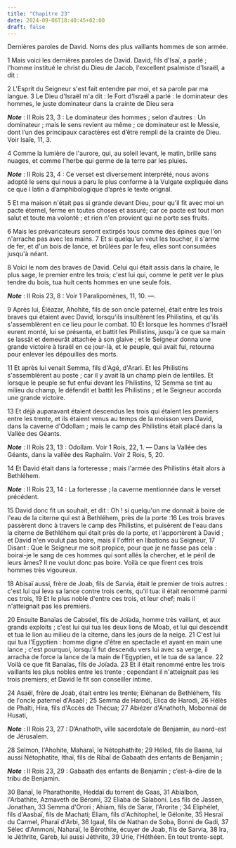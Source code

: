 ```yaml
---
title: "Chapitre 23"
date: 2024-09-06T18:40:45+02:00
draft: false
---
```



Dernières paroles de David.
Noms des plus vaillants hommes de son armée.


1 Mais voici les dernières paroles de David. David, fils d'Isaï, a parlé ; l'homme institué le christ du Dieu de Jacob, l'excellent psalmiste d'Israël, a dit :


2 L'Esprit du Seigneur s'est fait entendre par moi, et sa parole par ma langue. 3 Le Dieu d'Israël m'a dit : le Fort d'Israël a parlé : le dominateur des hommes, le juste dominateur dans la crainte de Dieu sera

***Note*** :  II Rois 23, 3 : Le dominateur des hommes ; selon d’autres : Un dominateur ; mais le sens revient au même ; ce dominateur est le Messie, dont l’un des principaux caractères est d’être rempli de la crainte de Dieu. Voir Isaïe, 11, 3.

4 Comme la lumière de l'aurore, qui, au soleil levant, le matin, brille sans nuages, et comme l'herbe qui germe de la terre par les pluies.

***Note*** :  II Rois 23, 4 : Ce verset est diversement interprété, nous avons adopté le sens qui nous a paru le plus conforme à la Vulgate expliquée dans ce que l latin a d’amphibologique d’après le texte orignal.


5 Et ma maison n'était pas si grande devant Dieu, pour qu'il fit avec moi un pacte éternel, ferme en toutes choses et assuré; car ce pacte est tout mon salut et toute ma volonté ; et rien n'en provient qui ne porte ses fruits.


6 Mais les prévaricateurs seront extirpés tous comme des épines que l'on n'arrache pas avec les mains. 7 Et si quelqu'un veut les toucher, il s'arme de fer, et d'un bois de lance, et brûlées par le feu, elles sont consumées jusqu'à néant.


8 Voici le nom des braves de David. Celui qui était assis dans la chaire, le plus sage, le premier entre les trois; c'est lui qui, comme le petit ver le plus tendre du bois, tua huit cents hommes en une seule fois.

***Note*** :  II Rois 23, 8 : Voir 1 Paralipomènes, 11, 10. ―.


9 Après lui, Éléazar, Ahohite, fils de son oncle paternel, était entre les trois braves qui étaient avec David, lorsqu'ils insultèrent les Philistins, et qu'ils s'assemblèrent en ce lieu pour le combat. 10 Et lorsque les hommes d'Israël eurent monté, lui se présenta, et battit les Philistins, jusqu'à ce que sa main se lassât et demeurât attachée à son glaive ; et le Seigneur donna une grande victoire à Israël en ce jour-là, et le peuple, qui avait fui, retourna pour enlever les dépouilles des morts.


11 Et après lui venait Semma, fils d'Agé, d'Arari. Et les Philistins s'assemblèrent au poste ; car il y avait là un champ plein de lentilles. Et lorsque le peuple se fut enfui devant les Philistins, 12 Semma se tint au milieu du champ, le défendit et battit les Philistins ; et le Seigneur accorda une grande victoire.


13 Et déjà auparavant étaient descendus les trois qui étaient les premiers entre les trente, et ils étaient venus au temps de la moisson vers David, dans la caverne d'Odollam ; mais le camp des Philistins était placé dans la Vallée des Géants.

***Note*** :  II Rois 23, 13 : Odollam. Voir 1 Rois, 22, 1. ― Dans la Vallée des Géants, dans la vallée des Raphaïm. Voir 2 Rois, 5, 20.

14 Et David était dans la forteresse ; mais l'armée des Philistins était alors à Bethléhem.

***Note*** :  II Rois 23, 14 : La forteresse ; la caverne mentionnée dans le verset précédent.

15 David donc fit un souhait, et dit : Oh ! si quelqu'un me donnait à boire de l'eau de la citerne qui est à Bethléhem, près de la porte :16 Les trois braves passèrent donc à travers le camp des Philistins, et puisèrent de l'eau dans la citerne de Bethléhem qui était près de la porte, et l'apportèrent à David ; et David n'en voulut pas boire, mais il l'offrit en libations au Seigneur, 17 Disant : Que le Seigneur me soit propice, pour que je ne fasse pas cela : boirai-je le sang de ces hommes qui sont allés la chercher, et le péril de leurs âmes? Il ne voulut donc pas boire. Voilà ce que firent ces trois hommes très vigoureux.


18 Abisaï aussi, frère de Joab, fils de Sarvia, était le premier de trois autres : c'est lui qui leva sa lance contre trois cents, qu'il tua: il était renommé parmi ces trois, 19 Et le plus noble d'entre ces trois, et leur chef; mais il n'atteignait pas les premiers.


20 Ensuite Banaïas de Cabséel, fils de Joïada, homme très vaillant, et aux grands exploits ; c'est lui qui tua les deux lions de Moab, et lui qui descendit et tua le lion au milieu de la citerne, dans les jours de la neige. 21 C'est lui qui tua l'Egyptien : homme digne d'être en spectacle et ayant en main une lance ; c'est pourquoi, lorsqu'il fut descendu vers lui avec sa verge, il arracha de force la lance de la main de l'Egyptien, et le tua de sa lance. 22 Voilà ce que fit Banaïas, fils de Joïada. 23 Et il était renommé entre les trois vaillants les plus nobles entre les trente ; cependant il n'atteignait pas les trois premiers; et David le fit son conseiller intime.


24 Asaël, frère de Joab, était entre les trente; Eléhanan de Bethléhem, fils de l'oncle paternel d'Asaël ; 25 Semma de Harodi, Elica de Harodi, 26 Hélès de Phalti, Hira, fils d'Accès de Thécua; 27 Abiézer d'Anathoth, Mobonnaï de Husati,

***Note*** :  II Rois 23, 27 : D’Anathoth, ville sacerdotale de Benjamin, au nord-est de Jérusalem.

28 Selmon, l'Ahohite, Maharaï, le Nétophathite; 29 Héled, fils de Baana, lui aussi Nétophatite, Ithaï, fils de Ribaï de Gabaath des enfants de Benjamin ;

***Note*** :  II Rois 23, 29 : Gabaath des enfants de Benjamin ; c’est-à-dire de la tribu de Benjamin.

30 Banaï, le Pharathonite, Heddaï du torrent de Gaas, 31 Abialbon, l'Arbathite, Azmaveth de Béromi, 32 Eliaba de Salaboni. Les fils de Jassen, Jonathan, 33 Semma d'Orori ; Ahiam, fils de Sarar, l'Arorite ; 34 Eliphélet, fils d'Aasbaï, fils de Machati; Eliam, fils d'Achitophel, le Gélonite, 35 Hesraï du Carmel, Pharaï d'Arbi, 36 Igaal, fils de Nathan de Soba, Bonni de Gadi, 37 Sélec d'Ammoni, Naharaï, le Bérothite, écuyer de Joab, fils de Sarvia, 38 Ira, le Jéthrite, Gareb, lui aussi Jéthrite, 39 Urie, l'Héthéen. En tout trente-sept.

